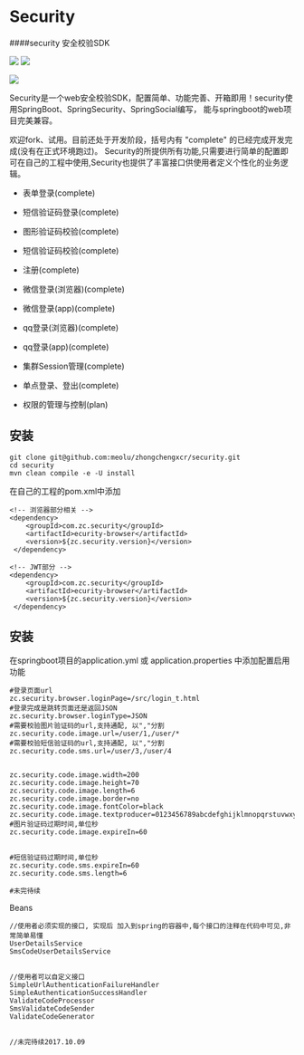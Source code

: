 # Security
####security 安全校验SDK 

[![](https://img.shields.io/badge/JDK-1.8-green.svg)]()
[![](https://img.shields.io/badge/build-passing-green.svg)]()

[![](http://progressed.io/bar/70?title=completed)]()

Security是一个web安全校验SDK，配置简单、功能完善、开箱即用！security使用SpringBoot、SpringSecurity、SpringSocial编写，
能与springboot的web项目完美兼容。

欢迎fork、试用。目前还处于开发阶段，括号内有 "complete" 的已经完成开发完成(没有在正式环境跑过)。
Security的所提供所有功能,只需要进行简单的配置即可在自己的工程中使用,Security也提供了丰富接口供使用者定义个性化的业务逻辑。

* 表单登录(complete)
* 短信验证码登录(complete)
* 图形验证码校验(complete)
* 短信验证码校验(complete)
* 注册(complete)


* 微信登录(浏览器)(complete)
* 微信登录(app)(complete)
* qq登录(浏览器)(complete)
* qq登录(app)(complete)


* 集群Session管理(complete)
* 单点登录、登出(complete)


* 权限的管理与控制(plan)



安装
---
```
git clone git@github.com:meolu/zhongchengxcr/security.git
cd security
mvn clean compile -e -U install
```

在自己的工程的pom.xml中添加

```
<!-- 浏览器部分相关 -->
<dependency>
    <groupId>com.zc.security</groupId>
    <artifactId>ecurity-browser</artifactId>
    <version>${zc.security.version}</version>
 </dependency>

<!-- JWT部分 -->
<dependency>
    <groupId>com.zc.security</groupId>
    <artifactId>ecurity-browser</artifactId>
    <version>${zc.security.version}</version>
 </dependency>
```
安装
---

在springboot项目的application.yml 或 application.properties 中添加配置启用功能
```
#登录页面url
zc.security.browser.loginPage=/src/login_t.html
#登录完成是跳转页面还是返回JSON
zc.security.browser.loginType=JSON
#需要校验图片验证码的url,支持通配, 以","分割
zc.security.code.image.url=/user/1,/user/*
#需要校验短信验证码的url,支持通配, 以","分割
zc.security.code.sms.url=/user/3,/user/4


zc.security.code.image.width=200
zc.security.code.image.height=70
zc.security.code.image.length=6
zc.security.code.image.border=no
zc.security.code.image.fontColor=black
zc.security.code.image.textproducer=0123456789abcdefghijklmnopqrstuvwxyz
#图片验证码过期时间,单位秒
zc.security.code.image.expireIn=60


#短信验证码过期时间,单位秒
zc.security.code.sms.expireIn=60
zc.security.code.sms.length=6

#未完待续

```


Beans
```
//使用者必须实现的接口, 实现后 加入到spring的容器中,每个接口的注释在代码中可见,非常简单易懂
UserDetailsService
SmsCodeUserDetailsService


//使用者可以自定义接口
SimpleUrlAuthenticationFailureHandler
SimpleAuthenticationSuccessHandler
ValidateCodeProcessor
SmsValidateCodeSender
ValidateCodeGenerator


//未完待续2017.10.09
```


